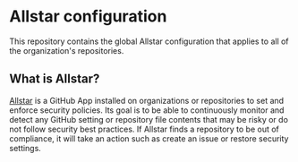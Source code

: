 # Allstar configuration

This repository contains the global Allstar configuration that applies to all of the organization's repositories.

## What is Allstar?

[Allstar](https://github.com/ossf/allstar) is a GitHub App installed on organizations or repositories to set and enforce security policies. Its goal is to be able to continuously monitor and detect any GitHub setting or repository file contents that may be risky or do not follow security best practices. If Allstar finds a repository to be out of compliance, it will take an action such as create an issue or restore security settings.
